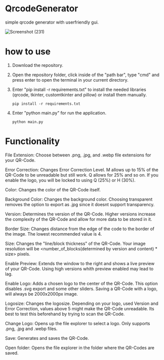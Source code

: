 # QrcodeGenerator

simple qrcode generator with userfriendly gui.

![Screenshot (231)](https://github.com/Akshil742/QrcodeGenerator/assets/111780794/5f5efa39-4fda-48df-b4f1-686d9559bc39)

# how to use

1. Download the repository.
2. Open the repository folder, click inside of the "path bar", type "cmd" and press enter to open the terminal in your current directory.
3. Enter "pip install -r requirements.txt" to install the needed libraries (qrcode, tkinter, customtkinter and pillow) or install them manually.
   
       pip install -r requirements.txt

5. Enter "python main.py" for run the application.
   
       python main.py


# Functionality

File Extension: Choose between .png, .jpg, and .webp file extensions for your QR-Code.

Error Correction: Changes Error Correction Level. M allows up to 15% of the QR-Code to be unreadable but still work. Q allows for 25% and so on. If you enable the logo, you will be locked to using Q (25%) or H (30%).

Color: Changes the color of the QR-Code itself.

Background Color: Changes the background color. Choosing transparent removes the option to export as .jpg since it doesnt support transparency.

Version: Determines the version of the QR-Code. Higher versions increase the complexity of the QR-Code and allow for more data to be stored in it.

Border Size: Changes distance from the edge of the code to the border of the image. The lowest recommended value is 4.

Size: Changes the "line/block thickness" of the QR-Code. Your image resolution will be <number_of_blocks(determined by version and content) * size> pixels.

Enable Preview: Extends the window to the right and shows a live preview of your QR-Code. Using high versions whith preview enabled may lead to lag.

Enable Logo: Adds a chosen logo to the center of the QR-Code. This option disables .svg export and some other sliders. Saving a QR-Code with a logo, will always be 2000x2000px image.

Logosize: Changes the logosize. Depending on your logo, used Version and Error Correction, values above 5 might make the QR-Code unreadable. Its best to test this beforehand by trying to scan the QR-Code.

Change Logo: Opens up the file explorer to select a logo. Only supports .png, .jpg and .webp files.

Save: Generates and saves the QR-Code.

Open folder: Opens the file explorer in the folder where the QR-Codes are saved.
